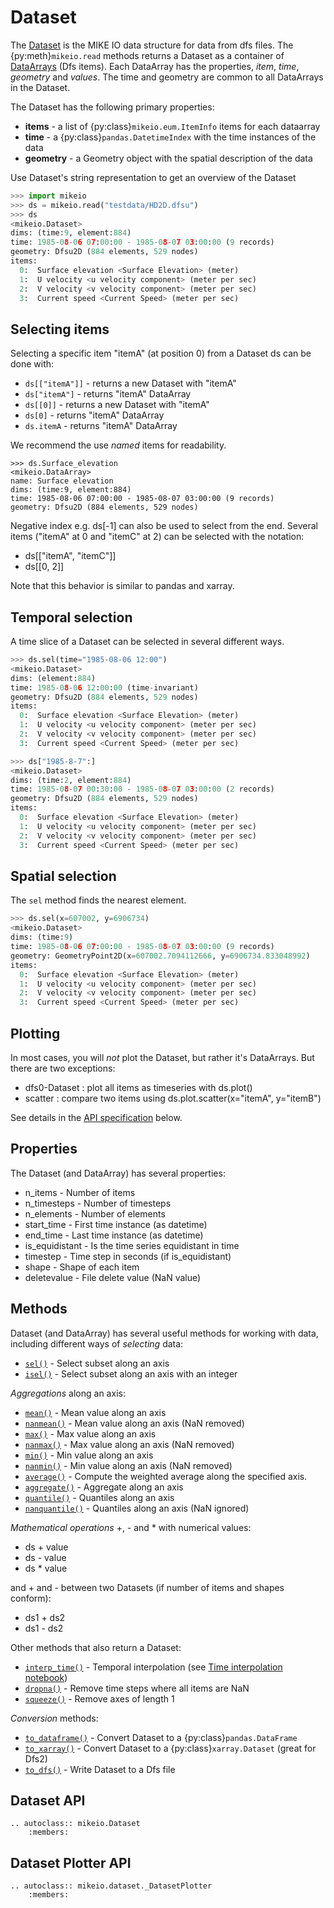 # Dataset

The [Dataset](Dataset) is the MIKE IO data structure 
for data from dfs files. 
The {py:meth}`mikeio.read` methods returns a Dataset as a container of [DataArrays](dataarray) (Dfs items). Each DataArray has the properties, *item*, *time*, *geometry* and *values*. The time and geometry are common to all DataArrays in the Dataset. 

The Dataset has the following primary properties: 

* **items** - a list of {py:class}`mikeio.eum.ItemInfo` items for each dataarray
* **time** - a {py:class}`pandas.DatetimeIndex` with the time instances of the data
* **geometry** - a Geometry object with the spatial description of the data


Use Dataset's string representation to get an overview of the Dataset


```python
>>> import mikeio
>>> ds = mikeio.read("testdata/HD2D.dfsu")
>>> ds
<mikeio.Dataset>
dims: (time:9, element:884)
time: 1985-08-06 07:00:00 - 1985-08-07 03:00:00 (9 records)
geometry: Dfsu2D (884 elements, 529 nodes)
items:
  0:  Surface elevation <Surface Elevation> (meter)
  1:  U velocity <u velocity component> (meter per sec)
  2:  V velocity <v velocity component> (meter per sec)
  3:  Current speed <Current Speed> (meter per sec)
```

## Selecting items

Selecting a specific item "itemA" (at position 0) from a Dataset ds can be done with:

* `ds[["itemA"]]` - returns a new Dataset with "itemA"
* `ds["itemA"]` - returns "itemA" DataArray
* `ds[[0]]` - returns a new Dataset with "itemA" 
* `ds[0]` - returns "itemA" DataArray
* `ds.itemA` - returns "itemA" DataArray

We recommend the use *named* items for readability. 

```
>>> ds.Surface_elevation
<mikeio.DataArray>
name: Surface elevation
dims: (time:9, element:884)
time: 1985-08-06 07:00:00 - 1985-08-07 03:00:00 (9 records)
geometry: Dfsu2D (884 elements, 529 nodes)
```

Negative index e.g. ds[-1] can also be used to select from the end. 
Several items ("itemA" at 0 and "itemC" at 2) can be selected with the notation:

* ds[["itemA", "itemC"]]
* ds[[0, 2]]

Note that this behavior is similar to pandas and xarray.


## Temporal selection

A time slice of a Dataset can be selected in several different ways. 

```python
>>> ds.sel(time="1985-08-06 12:00")
<mikeio.Dataset>
dims: (element:884)
time: 1985-08-06 12:00:00 (time-invariant)
geometry: Dfsu2D (884 elements, 529 nodes)
items:
  0:  Surface elevation <Surface Elevation> (meter)
  1:  U velocity <u velocity component> (meter per sec)
  2:  V velocity <v velocity component> (meter per sec)
  3:  Current speed <Current Speed> (meter per sec)

>>> ds["1985-8-7":]
<mikeio.Dataset>
dims: (time:2, element:884)
time: 1985-08-07 00:30:00 - 1985-08-07 03:00:00 (2 records)
geometry: Dfsu2D (884 elements, 529 nodes)
items:
  0:  Surface elevation <Surface Elevation> (meter)
  1:  U velocity <u velocity component> (meter per sec)
  2:  V velocity <v velocity component> (meter per sec)
  3:  Current speed <Current Speed> (meter per sec)

```

## Spatial selection

The `sel` method finds the nearest element.

```python
>>> ds.sel(x=607002, y=6906734)
<mikeio.Dataset>
dims: (time:9)
time: 1985-08-06 07:00:00 - 1985-08-07 03:00:00 (9 records)
geometry: GeometryPoint2D(x=607002.7094112666, y=6906734.833048992)
items:
  0:  Surface elevation <Surface Elevation> (meter)
  1:  U velocity <u velocity component> (meter per sec)
  2:  V velocity <v velocity component> (meter per sec)
  3:  Current speed <Current Speed> (meter per sec)
```


## Plotting

In most cases, you will *not* plot the Dataset, but rather it's DataArrays. But there are two exceptions: 

* dfs0-Dataset : plot all items as timeseries with ds.plot()
* scatter : compare two items using ds.plot.scatter(x="itemA", y="itemB")

See details in the [API specification](_DatasetPlotter) below.


## Properties
The Dataset (and DataArray) has several properties:

* n_items - Number of items
* n_timesteps - Number of timesteps
* n_elements - Number of elements
* start_time - First time instance (as datetime)
* end_time - Last time instance (as datetime)
* is_equidistant - Is the time series equidistant in time
* timestep - Time step in seconds (if is_equidistant)
* shape - Shape of each item
* deletevalue - File delete value (NaN value)



## Methods

Dataset (and DataArray) has several useful methods for working with data, 
including different ways of *selecting* data:

* [`sel()`](Dataset.sel) - Select subset along an axis
* [`isel()`](Dataset.isel) - Select subset along an axis with an integer

*Aggregations* along an axis:

* [`mean()`](Dataset.mean) - Mean value along an axis
* [`nanmean()`](Dataset.nanmean) - Mean value along an axis (NaN removed)
* [`max()`](Dataset.max) - Max value along an axis
* [`nanmax()`](Dataset.nanmax) - Max value along an axis (NaN removed)
* [`min()`](Dataset.min) - Min value along an axis
* [`nanmin()`](Dataset.nanmin) - Min value along an axis (NaN removed)
* [`average()`](Dataset.average) - Compute the weighted average along the specified axis.
* [`aggregate()`](Dataset.aggregate) - Aggregate along an axis
* [`quantile()`](Dataset.quantile) - Quantiles along an axis
* [`nanquantile()`](Dataset.nanquantile) - Quantiles along an axis (NaN ignored)

*Mathematical operations* +, - and * with numerical values:

* ds + value
* ds - value
* ds * value

and + and - between two Datasets (if number of items and shapes conform):

* ds1 + ds2
* ds1 - ds2

Other methods that also return a Dataset:

* [`interp_time()`](Dataset.interp_time) - Temporal interpolation (see [Time interpolation notebook](https://nbviewer.jupyter.org/github/DHI/mikeio/blob/main/notebooks/Time%20interpolation.ipynb))
* [`dropna()`](Dataset.dropna) - Remove time steps where all items are NaN
* [`squeeze()`](Dataset.squeeze) - Remove axes of length 1

*Conversion* methods:

* [`to_dataframe()`](Dataset.to_dataframe) - Convert Dataset to a {py:class}`pandas.DataFrame`
* [`to_xarray()`](Dataset.to_xarray) - Convert Dataset to a {py:class}`xarray.Dataset` (great for Dfs2)
* [`to_dfs()`](Dataset.to_dfs) - Write Dataset to a Dfs file



## Dataset API

```{eval-rst}
.. autoclass:: mikeio.Dataset
	:members:
```


## Dataset Plotter API

```{eval-rst}
.. autoclass:: mikeio.dataset._DatasetPlotter
	:members:
```


